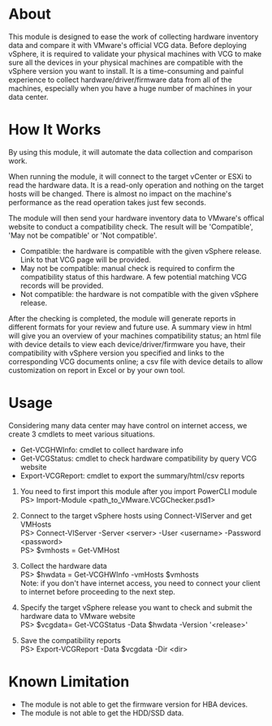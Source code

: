 # About 
This module is designed to ease the work of collecting hardware inventory data and compare it with VMware's official VCG data. Before deploying vSphere, it is required to validate your physical machines with VCG to make sure all the devices in your physical machines are compatible with the vSphere version you want to install. It is a time-consuming and painful experience to collect hardware/driver/firmware data from all of the machines, especially when you have a huge number of machines in your data center. 

# How It Works
By using this module, it will automate the data collection and comparison work. 

When running the module, it will connect to the target vCenter or ESXi to read the hardware data. It is a read-only operation and nothing on the target hosts will be changed. There is almost no impact on the machine's performance as the read operation takes just few seconds. 

The module will then send your hardware inventory data to VMware's offical website to conduct a compatibility check. The result will be 'Compatible', 'May not be compatible' or 'Not compatible'. 
* Compatible: the hardware is compatible with the given vSphere release. Link to that VCG page will be provided.
* May not be compatible: manual check is required to confirm the compatibility status of this hardware. A few potential matching VCG records will be provided.
* Not compatible: the hardware is not compatible with the given vSphere release.

After the checking is completed, the module will generate reports in different formats for your review and future use. A summary view in html will give you an overview of your machines compatibility status; an html file with device details to view each device/driver/firmware you have, their compatibility with vSphere version you specified and links to the corresponding VCG documents online; a csv file with device details to allow customization on report in Excel or by your own tool.

# Usage
Considering many data center may have control on internet access, we create 3 cmdlets to meet various situations. 
* Get-VCGHWInfo: cmdlet to collect hardware info
* Get-VCGStatus: cmdlet to check hardware compatibility by query VCG website
* Export-VCGReport: cmdlet to export the summary/html/csv reports

1. You need to first import this module after you import PowerCLI module  
PS> Import-Module <path_to_VMware.VCGChecker.psd1>

2. Connect to the target vSphere hosts using Connect-VIServer and get VMHosts  
PS> Connect-VIServer -Server &lt;server> -User &lt;username> -Password &lt;password>   
PS> $vmhosts = Get-VMHost

3. Collect the hardware data  
PS> $hwdata = Get-VCGHWInfo -vmHosts $vmhosts  
Note: if you don't have internet access, you need to connect your client to internet before proceeding to the next step.

4. Specify the target vSphere release you want to check and submit the hardware data to VMware website  
PS> $vcgdata= Get-VCGStatus -Data $hwdata -Version '&lt;release>'

5. Save the compatibility reports   
PS> Export-VCGReport -Data $vcgdata -Dir &lt;dir>

# Known Limitation
* The module is not able to get the firmware version for HBA devices. 
* The module is not able to get the HDD/SSD data. 

